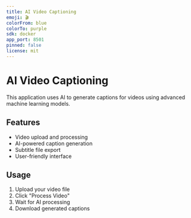 ```yaml
---
title: AI Video Captioning
emoji: 🎬
colorFrom: blue
colorTo: purple
sdk: docker
app_port: 8501
pinned: false
license: mit
---
```


# AI Video Captioning

This application uses AI to generate captions for videos using advanced machine learning models.

## Features
- Video upload and processing
- AI-powered caption generation
- Subtitle file export
- User-friendly interface

## Usage
1. Upload your video file
2. Click "Process Video" 
3. Wait for AI processing
4. Download generated captions
